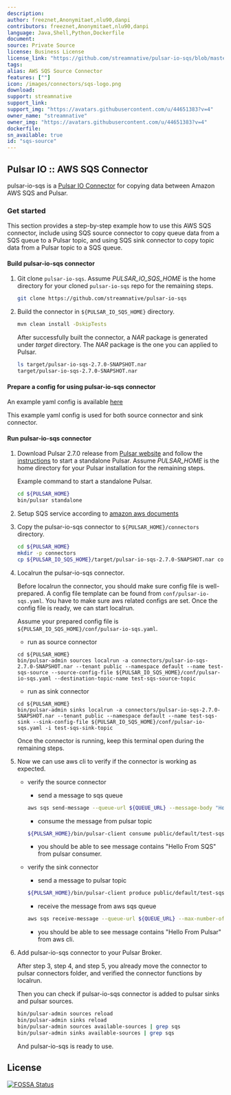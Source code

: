 ```yaml
---
description: 
author: freeznet,Anonymitaet,nlu90,danpi
contributors: freeznet,Anonymitaet,nlu90,danpi
language: Java,Shell,Python,Dockerfile
document:
source: Private Source
license: Business License
license_link: "https://github.com/streamnative/pulsar-io-sqs/blob/master/LICENSE"
tags: 
alias: AWS SQS Source Connector
features: [""]
icon: /images/connectors/sqs-logo.png
download:
support: streamnative
support_link:
support_img: "https://avatars.githubusercontent.com/u/44651383?v=4"
owner_name: "streamnative"
owner_img: "https://avatars.githubusercontent.com/u/44651383?v=4"
dockerfile:
sn_available: true
id: "sqs-source"
---
```


## Pulsar IO :: AWS SQS Connector

pulsar-io-sqs is a [Pulsar IO Connector](http://pulsar.apache.org/docs/en/io-overview/) for copying data between Amazon AWS SQS and Pulsar.

### Get started

This section provides a step-by-step example how to use this AWS SQS connector, include using SQS source connector to copy queue data from a SQS queue to a Pulsar topic, and using SQS sink connector to copy topic data from a Pulsar topic to a SQS queue.

#### Build pulsar-io-sqs connector

1. Git clone `pulsar-io-sqs`. Assume *PULSAR_IO_SQS_HOME* is the home directory for your
   cloned `pulsar-io-sqs` repo for the remaining steps.
   ```bash
   git clone https://github.com/streamnative/pulsar-io-sqs
   ```

2. Build the connector in `${PULSAR_IO_SQS_HOME}` directory.
   ```bash
   mvn clean install -DskipTests
   ```
   After successfully built the connector, a *NAR* package is generated under *target* directory. The *NAR* package is the one you can applied to Pulsar.
   ```bash
   ls target/pulsar-io-sqs-2.7.0-SNAPSHOT.nar
   target/pulsar-io-sqs-2.7.0-SNAPSHOT.nar
   ```

#### Prepare a config for using pulsar-io-sqs connector

An example yaml config is available [here](https://github.com/streamnative/pulsar-io-sqs/blob/master/conf/pulsar-io-sqs.yaml)

This example yaml config is used for both source connector and sink connector.

#### Run pulsar-io-sqs connector
1. Download Pulsar 2.7.0 release from [Pulsar website](http://pulsar.apache.org/en/download/) and follow
   the [instructions](http://pulsar.apache.org/docs/en/standalone/) to start a standalone Pulsar.
   Assume *PULSAR_HOME* is the home directory for your Pulsar installation for the remaining steps.

   Example command to start a standalone Pulsar.
   ```bash
   cd ${PULSAR_HOME}
   bin/pulsar standalone
   ```

2. Setup SQS service according to [amazon aws documents](https://aws.amazon.com/sqs/getting-started/)

3. Copy the pulsar-io-sqs connector to `${PULSAR_HOME}/connectors` directory.
   ```bash
   cd ${PULSAR_HOME}
   mkdir -p connectors
   cp ${PULSAR_IO_SQS_HOME}/target/pulsar-io-sqs-2.7.0-SNAPSHOT.nar connectors/
   ```

4. Localrun the pulsar-io-sqs connector.

    Before localrun the connector, you should make sure config file is well-prepared. A config file template can be found from `conf/pulsar-io-sqs.yaml`. You have to make sure aws related configs are set. Once the config file is ready, we can start localrun.

    Assume your prepared config file is `${PULSAR_IO_SQS_HOME}/conf/pulsar-io-sqs.yaml`.

    - run as source connector
   ```
   cd ${PULSAR_HOME}
   bin/pulsar-admin sources localrun -a connectors/pulsar-io-sqs-2.7.0-SNAPSHOT.nar --tenant public --namespace default --name test-sqs-source --source-config-file ${PULSAR_IO_SQS_HOME}/conf/pulsar-io-sqs.yaml --destination-topic-name test-sqs-source-topic
   ```

    - run as sink connector
   ```
   cd ${PULSAR_HOME}
   bin/pulsar-admin sinks localrun -a connectors/pulsar-io-sqs-2.7.0-SNAPSHOT.nar --tenant public --namespace default --name test-sqs-sink --sink-config-file ${PULSAR_IO_SQS_HOME}/conf/pulsar-io-sqs.yaml -i test-sqs-sink-topic
   ```

   Once the connector is running, keep this terminal open during the remaining steps.

5. Now we can use aws cli to verify if the connector is working as expected.

    - verify the source connector
        - send a message to sqs queue
        ```bash
        aws sqs send-message --queue-url ${QUEUE_URL} --message-body "Hello From SQS"
        ```
        - consume the message from pulsar topic
        ```bash
        ${PULSAR_HOME}/bin/pulsar-client consume public/default/test-sqs-source-topic --subscription-name test-sqs-source-verifier 
        ```
        - you should be able to see message contains "Hello From SQS" from pulsar consumer.
    
    - verify the sink connector
        - send a message to pulsar topic
        ```bash
        ${PULSAR_HOME}/bin/pulsar-client produce public/default/test-sqs-sink-topic -m "Hello From Pulsar"
        ```
        
        - receive the message from aws sqs queue
        ```bash
        aws sqs receive-message --queue-url ${QUEUE_URL} --max-number-of-messages 1
        ```

        - you should be able to see message contains "Hello From Pulsar" from aws cli.

6. Add pulsar-io-sqs connector to your Pulsar Broker.

    After step 3, step 4, and step 5, you already move the connector to pulsar connectors folder, and verified the connector functions by localrun.

    Then you can check if pulsar-io-sqs connector is added to pulsar sinks and pulsar sources.
    ```bash
    bin/pulsar-admin sources reload
    bin/pulsar-admin sinks reload
    bin/pulsar-admin sources available-sources | grep sqs
    bin/pulsar-admin sinks available-sources | grep sqs
    ```
   
    And pulsar-io-sqs is ready to use.


## License
[![FOSSA Status](https://app.fossa.io/api/projects/git%2Bgithub.com%2Fstreamnative%2Fpulsar-io-sqs.svg?type=large)](https://app.fossa.io/projects/git%2Bgithub.com%2Fstreamnative%2Fpulsar-io-sqs?ref=badge_large)

